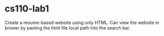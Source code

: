 ﻿# cs110-lab1
Create a resume-based website using only HTML. Can view the website in brower by pasting the html file local path into the search bar.
